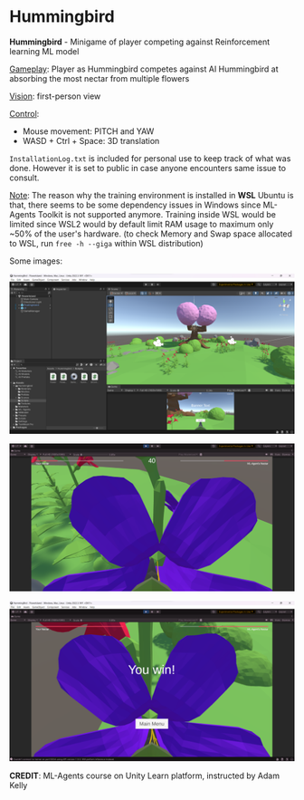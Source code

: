 # Hummingbird
**Hummingbird** - Minigame of player competing against Reinforcement learning ML model

<ins>Gameplay</ins>: Player as Hummingbird competes against AI Hummingbird at absorbing the most nectar from multiple flowers

<ins>Vision</ins>: first-person view

<ins>Control</ins>: 
- Mouse movement: PITCH and YAW
- WASD + Ctrl + Space: 3D translation

`InstallationLog.txt` is included for personal use to keep track of what was done. However it is set to public in case anyone encounters same issue to consult.

<ins>Note</ins>: The reason why the training environment is installed in **WSL** Ubuntu is that, there seems to be some dependency issues in Windows since ML-Agents Toolkit is not supported anymore. Training inside WSL would be limited since WSL2 would by default limit RAM usage to maximum only ~50% of the user's hardware.
(to check Memory and Swap space allocated to WSL, run `free -h --giga` within WSL distribution)


Some images:

![Unity Editor](Images/HummingbirdUnity.png)

![Gameplay](Images/HummingbirdGameplay.png)

![Player Win](Images/HummingbirdWin.png)


**CREDIT**: ML-Agents course on Unity Learn platform, instructed by Adam Kelly
